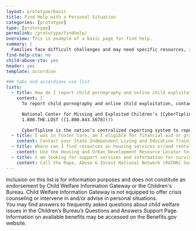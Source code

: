 ```yaml
---
layout: prototype/basic
title: Find Help with a Personal Situation
categories: [prototype]
type: [prototype]
permalink: /prototype/findhelp/
overview: This is example of a basic page for find help.
summary: |
  Families face difficult challenges and may need specific resources, information, or assistance to deal with problematic personal situations. The following questions address common child welfare issues that families face.
find-help-cta: no
child-abuse-cta: yes
header: yes
template: accordion

### tabs and accordions use list
lists:
  - title: How do I report child pornography and online child exploitation?
    content: |
      To report child pornography and online child exploitation, contact:

      National Center for Missing and Exploited Children’s [CyberTipline]()
      1.800.THE.LOST ([1.800.843.5678]())

      CyberTipline is the nation’s centralized reporting system to report suspected online enticement of children for sexual acts, extrafamilial child sexual molestation, child pornography, child sex trafficking, and more.
  - title: I was in foster care, am I eligible for financial aid or grants for assistance for college/vocational training?
    content: Contact your State Independent Living and Education Training Voucher Coordinators for State specific information.
  - title: Where can I find resources on housing services or/and rental assistance for families with children?
    content: Use the Housing and Urban Development Resource Locator to quickly connect with key contacts in your State/area and/or find a HUD-participating agency by calling[1-800-569-4287]() or connecting with HUD online.
  - title: I am looking for support services and information for survivors of sexual abuse, where can I find help?
    content: Call the Rape, Abuse & Incest National Network (RAINN) Sexual Assault Hotline ([800.656.HOPE]()) or chat online external link(opens in new window) for confidential crisis support.
---
```


Inclusion on this list is for information purposes and does not constitute an endorsement by Child Welfare Information Gateway or the Children's Bureau. Child Welfare Information Gateway is not equipped to offer crisis counseling or intervene in and/or advise in personal situations.  
You may find answers to frequently asked questions about child welfare issues in the Children’s Bureau’s Questions and Answers Support Page. Information on available benefits may be accessed on the Benefits.gov website.  